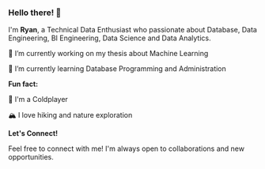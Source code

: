 ### __Hello there!__ 👋

I'm __Ryan__, a Technical Data Enthusiast who passionate about Database, Data Engineering, BI Engineering, Data Science and Data Analytics.

🔭  I’m currently working on my thesis about Machine Learning

🌱  I’m currently learning Database Programming and Administration

__Fun fact:__

🎵  I'm a Coldplayer

🏔️  I love hiking and nature exploration

__Let's Connect!__

Feel free to connect with me! I'm always open to collaborations and new opportunities.
